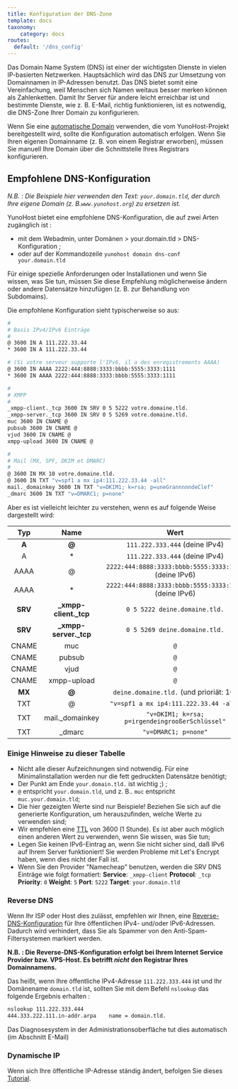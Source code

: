 ```yaml
---
title: Konfiguration der DNS-Zone
template: docs
taxonomy:
    category: docs
routes:
  default: '/dns_config'
---
```


Das Domain Name System (DNS) ist einer der wichtigsten Dienste in vielen IP-basierten Netzwerken.
Hauptsächlich wird das DNS zur Umsetzung von Domainnamen in IP-Adressen benutzt. Das DNS bietet somit eine Vereinfachung, weil Menschen sich Namen weitaus besser merken können als Zahlenketten. Damit
Ihr Server für andere leicht erreichbar ist und bestimmte Dienste, wie z. B. E-Mail, richtig funktionieren, ist es notwendig, die DNS-Zone Ihrer Domain zu konfigurieren.

Wenn Sie eine [automatische Domain](/dns_nohost_me) verwenden, die vom YunoHost-Projekt bereitgestellt wird,
sollte die Konfiguration automatisch erfolgen. Wenn Sie Ihren eigenen Domainname
(z. B. von einem Registrar erworben), müssen Sie manuell Ihre
Domain über die Schnittstelle Ihres Registrars konfigurieren.

## Empfohlene DNS-Konfiguration

*N.B. : Die Beispiele hier verwenden den Text: `your.domain.tld`, der durch Ihre eigene Domain (z. B.`www.yunohost.org`) zu ersetzen ist.*

YunoHost bietet eine empfohlene DNS-Konfiguration, die auf zwei Arten zugänglich ist :

- mit dem Webadmin, unter Domänen > your.domain.tld > DNS-Konfiguration ;
- oder auf der Kommandozeile  `yunohost domain dns-conf your.domain.tld`

Für einige spezielle Anforderungen oder Installationen und wenn Sie wissen,
was Sie tun, müssen Sie diese Empfehlung möglicherweise ändern oder
andere Datensätze hinzufügen (z. B. zur Behandlung von Subdomains).

Die empfohlene Konfiguration sieht typischerweise so aus:

```bash
#
# Basis IPv4/IPv6 Einträge
#
@ 3600 IN A 111.222.33.44
* 3600 IN A 111.222.33.44

# (Si votre serveur supporte l'IPv6, il a des enregistrements AAAA)
@ 3600 IN AAAA 2222:444:8888:3333:bbbb:5555:3333:1111
* 3600 IN AAAA 2222:444:8888:3333:bbbb:5555:3333:1111

#
# XMPP
#
_xmpp-client._tcp 3600 IN SRV 0 5 5222 votre.domaine.tld.
_xmpp-server._tcp 3600 IN SRV 0 5 5269 votre.domaine.tld.
muc 3600 IN CNAME @
pubsub 3600 IN CNAME @
vjud 3600 IN CNAME @
xmpp-upload 3600 IN CNAME @

#
# Mail (MX, SPF, DKIM et DMARC)
#
@ 3600 IN MX 10 votre.domaine.tld.
@ 3600 IN TXT "v=spf1 a mx ip4:111.222.33.44 -all"
mail._domainkey 3600 IN TXT "v=DKIM1; k=rsa; p=uneGrannnnndeClef"
_dmarc 3600 IN TXT "v=DMARC1; p=none"
```

Aber es ist vielleicht leichter zu verstehen, wenn es auf folgende Weise
dargestellt wird:

| Typ     | Name                   | Wert                                                   |
| :-----: | :--------------------: | :----------------------------------------------------: |
|  **A**  |   **@**                |  `111.222.333.444` (deine IPv4)                        |
|    A    |   *                    |  `111.222.333.444` (deine IPv4)                        |
|  AAAA   |   @                    |  `2222:444:8888:3333:bbbb:5555:3333:1111` (deine IPv6) |
|  AAAA   |   *                    |  `2222:444:8888:3333:bbbb:5555:3333:1111` (deine IPv6) |
| **SRV** | **_xmpp-client._tcp**  |  `0 5 5222 deine.domaine.tld.`                         |
| **SRV** | **_xmpp-server._tcp**  |  `0 5 5269 deine.domaine.tld.`                         |
|  CNAME  |   muc                  |  `@`                                                   |
|  CNAME  |   pubsub               |  `@`                                                   |
|  CNAME  |   vjud                 |  `@`                                                   |
|  CNAME  |   xmpp-upload          |  `@`                                                   |
| **MX**  | **@**                  |  `deine.domaine.tld.`     (und prioriät: 10)           |
|   TXT   |   @                    |  `"v=spf1 a mx ip4:111.222.33.44 -all"`                |
|   TXT   |  mail._domainkey       |  `"v=DKIM1; k=rsa; p=irgendeingrooßerSchlüssel"`       |
|   TXT   |  _dmarc                |  `"v=DMARC1; p=none"`                                  |

### Einige Hinweise zu dieser Tabelle

- Nicht alle dieser Aufzeichnungen sind notwendig. Für eine Minimalinstallation werden nur die fett gedruckten Datensätze benötigt;
- Der Punkt am Ende `your.domain.tld.` ist wichtig ;) ;
- `@` entspricht `your.domain.tld`, und z. B.. `muc` entspricht `muc.your.domain.tld`;
- Die hier gezeigten Werte sind nur Beispiele! Beziehen Sie sich auf die generierte Konfiguration, um herauszufinden, welche Werte zu verwenden sind;
- Wir empfehlen eine [TTL](https://de.wikipedia.org/wiki/Time_to_Live#Domain_Name_System) von 3600 (1 Stunde). Es ist aber auch möglich einen anderen Wert zu verwenden, wenn Sie wissen, was Sie tun;
- Legen Sie keinen IPv6-Eintrag an, wenn Sie nicht sicher sind, daß IPv6 auf Ihrem Server funktioniert! Sie werden Probleme mit Let's Encrypt haben, wenn dies nicht der Fall ist.
- Wenn Sie den Provider "Namecheap" benutzen, werden die SRV DNS Einträge wie folgt formatiert: **Service**: `_xmpp-client` **Protocol**: `_tcp` **Priority**: `0` **Weight**: `5` **Port**: `5222` **Target**: `your.domain.tld`

### Reverse DNS

Wenn Ihr ISP oder Host dies zulässt, empfehlen wir Ihnen, eine
 [Reverse-DNS-Konfiguration](https://de.wikipedia.org/wiki/Reverse_DNS)
für Ihre öffentlichen IPv4- und/oder IPv6-Adressen. Dadurch wird verhindert, dass Sie als Spammer von den Anti-Spam-Filtersystemen markiert werden.

**N.B. : Die Reverse-DNS-Konfiguration erfolgt bei Ihrem Internet Service Provider bzw. VPS-Host. Es betrifft *nicht* den Registrar Ihres Domainnamens.**

Das heißt, wenn Ihre öffentliche IPv4-Adresse `111.222.333.444` ist und Ihr
Domänename `domain.tld` ist, sollten Sie mit dem Befehl
`nslookup` das folgende Ergebnis erhalten :

```bash
nslookup 111.222.333.444
444.333.222.111.in-addr.arpa    name = domain.tld.
```

Das Diagnosesystem in der Administrationsoberfläche tut dies automatisch (im Abschnitt E-Mail)

### Dynamische IP

Wenn sich Ihre öffentliche IP-Adresse ständig ändert, befolgen Sie dieses [Tutorial](/dns_dynamicip).

